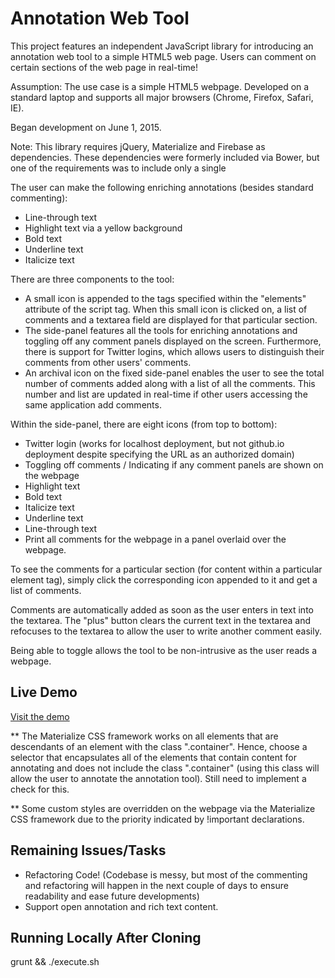 # Annotation Web Tool
 
This project features an independent JavaScript library for introducing an annotation web tool to a simple HTML5 web page. Users can comment on certain sections of the web page in real-time!

Assumption: The use case is a simple HTML5 webpage. Developed on a standard laptop and supports all major browsers (Chrome, Firefox, Safari, IE).

Began development on June 1, 2015.

Note: This library requires jQuery, Materialize and Firebase as dependencies. These dependencies were formerly included via Bower, but one of the requirements was to include only a single 

The user can make the following enriching annotations (besides standard commenting):
-	Line-through text
-	Highlight text via a yellow background
-	Bold text
-	Underline text
-	Italicize text

There are three components to the tool:
-	A small icon is appended to the tags specified within the "elements" attribute of the script tag. When this small icon is clicked on, a list of comments and a textarea field are displayed for that particular section.
-	The side-panel features all the tools for enriching annotations and toggling off any comment panels displayed on the screen. Furthermore, there is support for Twitter logins, which allows users to distinguish their comments from other users' comments.
-	An archival icon on the fixed side-panel enables the user to see the total number of comments added along with a list of all the comments. This number and list are updated in real-time if other users accessing the same application add comments.

Within the side-panel, there are eight icons (from top to bottom):
-	Twitter login (works for localhost deployment, but not github.io deployment despite specifying the URL as an authorized domain)
-	Toggling off comments / Indicating if any comment panels are shown on the webpage
-	Highlight text
-	Bold text
-	Italicize text
-	Underline text
-	Line-through text
-	Print all comments for the webpage in a panel overlaid over the webpage.

To see the comments for a particular section (for content within a particular element tag), simply click the corresponding icon appended to it and get a list of comments.

Comments are automatically added as soon as the user enters in text into the textarea. The "plus" button clears the current text in the textarea and refocuses to the textarea to allow the user to write another comment easily.

Being able to toggle allows the tool to be non-intrusive as the user reads a webpage.

## Live Demo

[Visit the demo](http://kenchan23.github.io/AnnotationWebTool/app/index.html)

** The Materialize CSS framework works on all elements that are descendants of an element with the class ".container". Hence, choose a selector that encapsulates all of the elements that contain content for annotating and does not include the class ".container" (using this class will allow the user to annotate the annotation tool). Still need to implement a check for this.

** Some custom styles are overridden on the webpage via the Materialize CSS framework due to the priority indicated by !important declarations.

## Remaining Issues/Tasks

- Refactoring Code! (Codebase is messy, but most of the commenting and refactoring will happen in the next couple of days to ensure readability and ease future developments)
- Support open annotation and rich text content.

## Running Locally After Cloning

grunt && ./execute.sh

